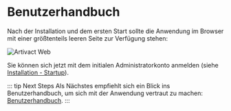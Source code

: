 # Benutzerhandbuch

Nach der Installation und dem ersten Start sollte die Anwendung im Browser mit einer größtenteils leeren Seite zur
Verfügung stehen:

![Artivact Web](/assets/screenshots/artivact-home-web.png)

Sie können sich jetzt mit dem initialen Administratorkonto anmelden (siehe [Installation - Startup](/de/server/installation#start)).

::: tip Next Steps
Als Nächstes empfiehlt sich ein Blick ins Benutzerhandbuch, um sich mit der Anwendung vertraut zu machen:
[Benutzerhandbuch](/de/user-manual/about).
:::